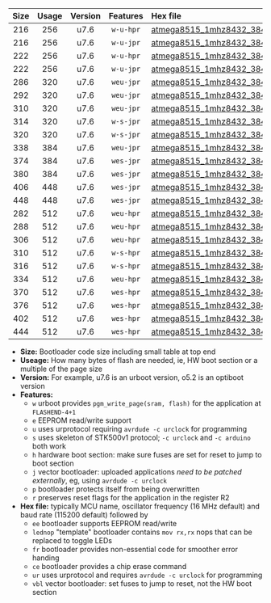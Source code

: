 |Size|Usage|Version|Features|Hex file|
|:-:|:-:|:-:|:-:|:--|
|216|256|u7.6|`w-u-hpr`|[atmega8515_1mhz8432_38400bps_ur.hex](https://raw.githubusercontent.com/stefanrueger/urboot/main//atmega8515_1mhz8432_38400bps_ur.hex)|
|216|256|u7.6|`w-u-jpr`|[atmega8515_1mhz8432_38400bps_ur_vbl.hex](https://raw.githubusercontent.com/stefanrueger/urboot/main//atmega8515_1mhz8432_38400bps_ur_vbl.hex)|
|222|256|u7.6|`w-u-hpr`|[atmega8515_1mhz8432_38400bps_lednop_ur.hex](https://raw.githubusercontent.com/stefanrueger/urboot/main//atmega8515_1mhz8432_38400bps_lednop_ur.hex)|
|222|256|u7.6|`w-u-jpr`|[atmega8515_1mhz8432_38400bps_lednop_ur_vbl.hex](https://raw.githubusercontent.com/stefanrueger/urboot/main//atmega8515_1mhz8432_38400bps_lednop_ur_vbl.hex)|
|286|320|u7.6|`weu-jpr`|[atmega8515_1mhz8432_38400bps_ee_ur_vbl.hex](https://raw.githubusercontent.com/stefanrueger/urboot/main//atmega8515_1mhz8432_38400bps_ee_ur_vbl.hex)|
|292|320|u7.6|`weu-jpr`|[atmega8515_1mhz8432_38400bps_ee_lednop_ur_vbl.hex](https://raw.githubusercontent.com/stefanrueger/urboot/main//atmega8515_1mhz8432_38400bps_ee_lednop_ur_vbl.hex)|
|310|320|u7.6|`weu-jpr`|[atmega8515_1mhz8432_38400bps_ee_lednop_fr_ur_vbl.hex](https://raw.githubusercontent.com/stefanrueger/urboot/main//atmega8515_1mhz8432_38400bps_ee_lednop_fr_ur_vbl.hex)|
|314|320|u7.6|`w-s-jpr`|[atmega8515_1mhz8432_38400bps_vbl.hex](https://raw.githubusercontent.com/stefanrueger/urboot/main//atmega8515_1mhz8432_38400bps_vbl.hex)|
|320|320|u7.6|`w-s-jpr`|[atmega8515_1mhz8432_38400bps_lednop_vbl.hex](https://raw.githubusercontent.com/stefanrueger/urboot/main//atmega8515_1mhz8432_38400bps_lednop_vbl.hex)|
|338|384|u7.6|`weu-jpr`|[atmega8515_1mhz8432_38400bps_ee_lednop_fr_ce_ur_vbl.hex](https://raw.githubusercontent.com/stefanrueger/urboot/main//atmega8515_1mhz8432_38400bps_ee_lednop_fr_ce_ur_vbl.hex)|
|374|384|u7.6|`wes-jpr`|[atmega8515_1mhz8432_38400bps_ee_vbl.hex](https://raw.githubusercontent.com/stefanrueger/urboot/main//atmega8515_1mhz8432_38400bps_ee_vbl.hex)|
|380|384|u7.6|`wes-jpr`|[atmega8515_1mhz8432_38400bps_ee_lednop_vbl.hex](https://raw.githubusercontent.com/stefanrueger/urboot/main//atmega8515_1mhz8432_38400bps_ee_lednop_vbl.hex)|
|406|448|u7.6|`wes-jpr`|[atmega8515_1mhz8432_38400bps_ee_lednop_fr_vbl.hex](https://raw.githubusercontent.com/stefanrueger/urboot/main//atmega8515_1mhz8432_38400bps_ee_lednop_fr_vbl.hex)|
|448|448|u7.6|`wes-jpr`|[atmega8515_1mhz8432_38400bps_ee_lednop_fr_ce_vbl.hex](https://raw.githubusercontent.com/stefanrueger/urboot/main//atmega8515_1mhz8432_38400bps_ee_lednop_fr_ce_vbl.hex)|
|282|512|u7.6|`weu-hpr`|[atmega8515_1mhz8432_38400bps_ee_ur.hex](https://raw.githubusercontent.com/stefanrueger/urboot/main//atmega8515_1mhz8432_38400bps_ee_ur.hex)|
|288|512|u7.6|`weu-hpr`|[atmega8515_1mhz8432_38400bps_ee_lednop_ur.hex](https://raw.githubusercontent.com/stefanrueger/urboot/main//atmega8515_1mhz8432_38400bps_ee_lednop_ur.hex)|
|306|512|u7.6|`weu-hpr`|[atmega8515_1mhz8432_38400bps_ee_lednop_fr_ur.hex](https://raw.githubusercontent.com/stefanrueger/urboot/main//atmega8515_1mhz8432_38400bps_ee_lednop_fr_ur.hex)|
|310|512|u7.6|`w-s-hpr`|[atmega8515_1mhz8432_38400bps.hex](https://raw.githubusercontent.com/stefanrueger/urboot/main//atmega8515_1mhz8432_38400bps.hex)|
|316|512|u7.6|`w-s-hpr`|[atmega8515_1mhz8432_38400bps_lednop.hex](https://raw.githubusercontent.com/stefanrueger/urboot/main//atmega8515_1mhz8432_38400bps_lednop.hex)|
|334|512|u7.6|`weu-hpr`|[atmega8515_1mhz8432_38400bps_ee_lednop_fr_ce_ur.hex](https://raw.githubusercontent.com/stefanrueger/urboot/main//atmega8515_1mhz8432_38400bps_ee_lednop_fr_ce_ur.hex)|
|370|512|u7.6|`wes-hpr`|[atmega8515_1mhz8432_38400bps_ee.hex](https://raw.githubusercontent.com/stefanrueger/urboot/main//atmega8515_1mhz8432_38400bps_ee.hex)|
|376|512|u7.6|`wes-hpr`|[atmega8515_1mhz8432_38400bps_ee_lednop.hex](https://raw.githubusercontent.com/stefanrueger/urboot/main//atmega8515_1mhz8432_38400bps_ee_lednop.hex)|
|402|512|u7.6|`wes-hpr`|[atmega8515_1mhz8432_38400bps_ee_lednop_fr.hex](https://raw.githubusercontent.com/stefanrueger/urboot/main//atmega8515_1mhz8432_38400bps_ee_lednop_fr.hex)|
|444|512|u7.6|`wes-hpr`|[atmega8515_1mhz8432_38400bps_ee_lednop_fr_ce.hex](https://raw.githubusercontent.com/stefanrueger/urboot/main//atmega8515_1mhz8432_38400bps_ee_lednop_fr_ce.hex)|

- **Size:** Bootloader code size including small table at top end
- **Useage:** How many bytes of flash are needed, ie, HW boot section or a multiple of the page size
- **Version:** For example, u7.6 is an urboot version, o5.2 is an optiboot version
- **Features:**
  + `w` urboot provides `pgm_write_page(sram, flash)` for the application at `FLASHEND-4+1`
  + `e` EEPROM read/write support
  + `u` uses urprotocol requiring `avrdude -c urclock` for programming
  + `s` uses skeleton of STK500v1 protocol; `-c urclock` and `-c arduino` both work
  + `h` hardware boot section: make sure fuses are set for reset to jump to boot section
  + `j` vector bootloader: uploaded applications *need to be patched externally*, eg, using `avrdude -c urclock`
  + `p` bootloader protects itself from being overwritten
  + `r` preserves reset flags for the application in the register R2
- **Hex file:** typically MCU name, oscillator frequency (16 MHz default) and baud rate (115200 default) followed by
  + `ee` bootloader supports EEPROM read/write
  + `lednop` "template" bootloader contains `mov rx,rx` nops that can be replaced to toggle LEDs
  + `fr` bootloader provides non-essential code for smoother error handing
  + `ce` bootloader provides a chip erase command
  + `ur` uses urprotocol and requires `avrdude -c urclock` for programming
  + `vbl` vector bootloader: set fuses to jump to reset, not the HW boot section
